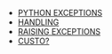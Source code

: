 - [PYTHON EXCEPTIONS](#exceptions)
- [HANDLING](#handling)
- [RAISING EXCEPTIONS](#raising)
- [CUSTO?](#coroutines)
  
<a id='exceptions'></a>

<a id='handling'></a>

<a id='raising'></a>

<a id='coroutines'></a>